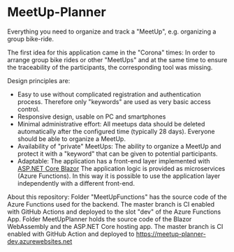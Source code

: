# MeetUp-Planner
Everything you need to organize and track a "MeetUp", e.g. organizing a group bike-ride. 

The first idea for this application came in the "Corona" times: In order to arrange group bike rides or other "MeetUps" 
and at the same time to ensure the traceability of the participants, the corresponding tool was missing. 

Design principles are:
* Easy to use without complicated registration and authentication process. Therefore only "keywords" are used as very basic access control.
* Responsive design, usable on PC and smartphones
* Minimal administrative effort: All meetups data should be deleted automatically after the configured time (typically 28 days). Everyone should be able to organize a MeetUp.
* Availability of "private" MeetUps: The ability to organize a MeetUp and protect it with a "keyword" that can be given to potential participants. 
* Adaptable: The application has a front-end layer implemented with <a href="https://docs.microsoft.com/en-us/aspnet/core/blazor">ASP.NET Core Blazor</a>  The application logic is provided as microservices (Azure Functions). In this way it is possible to use the application layer independently with a different front-end.  

About this repository: Folder "MeetUpFunctions" has the source code of the Azure Functions used for the backend. The master branch is CI enabled with GitHub Actions and deployed to the slot "dev" of the Azure Functions App. 
Folder MeetUpPlanner holds the source code of the Blazor WebAssembly and the ASP.NET Core hosting app. The master branch is CI enabled with GitHub Action and deployed to https://meetup-planner-dev.azurewebsites.net
